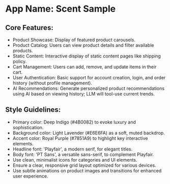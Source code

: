 # **App Name**: Scent Sample

## Core Features:

- Product Showcase: Display of featured product carousels.
- Product Catalog: Users can view product details and filter available products.
- Static Content: Interactive display of static content pages like shipping policy.
- Cart Management: Users can add, remove, and update items in their cart.
- User Authentication: Basic support for account creation, login, and order history (without profile management).
- AI Recommendations: Generate personalized product recommendations using AI based on viewing history; LLM will tool-use current trends.

## Style Guidelines:

- Primary color: Deep Indigo (#4B0082) to evoke luxury and sophistication.
- Background color: Light Lavender (#E6E6FA) as a soft, muted backdrop.
- Accent color: Royal Purple (#7851A9) to highlight key interactive elements.
- Headline font: 'Playfair', a modern serif, for elegant titles.
- Body font: 'PT Sans', a versatile sans-serif, to complement Playfair.
- Use clean, minimalist icons for categories and UI elements.
- Ensure a clear, responsive grid layout optimized for various devices.
- Use subtle animations on product images and transitions for enhanced user experience.